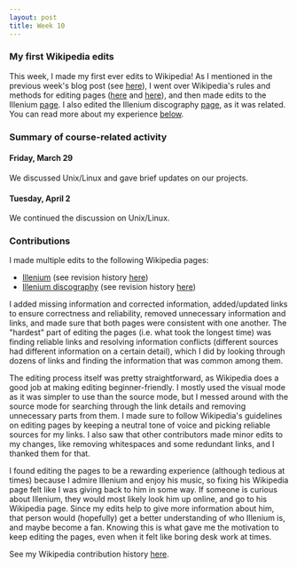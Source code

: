 ```yaml
---
layout: post
title: Week 10
---
```


### My first Wikipedia edits

This week, I made my first ever edits to Wikipedia! As I mentioned in the previous week's blog post
(see [here](https://hunter-college-ossd-spr19.github.io/HasanAbdullah31-weekly/week09/)), I went over
Wikipedia's rules and methods for editing pages ([here](https://en.wikipedia.org/wiki/Wikipedia:Contributing_to_Wikipedia#Getting_started)
and [here](https://en.wikipedia.org/wiki/Wikipedia:A_primer_for_newcomers)), and then made edits to the Illenium [page](https://en.wikipedia.org/wiki/Illenium). I also edited
the Illenium discography [page](https://en.wikipedia.org/wiki/Illenium_discography), as it was related. You can read more about my experience <a href="#contributions">below</a>.

### Summary of course-related activity

#### Friday, March 29

We discussed Unix/Linux and gave brief updates on our projects.

#### Tuesday, April 2

We continued the discussion on Unix/Linux.

### Contributions<span id="contributions"></span>

I made multiple edits to the following Wikipedia pages:
- [Illenium](https://en.wikipedia.org/wiki/Illenium) (see revision history [here](https://en.wikipedia.org/w/index.php?title=Illenium&action=history))
- [Illenium discography](https://en.wikipedia.org/wiki/Illenium_discography) (see revision history [here](https://en.wikipedia.org/w/index.php?title=Illenium_discography&action=history))

I added missing information and corrected information, added/updated links to ensure correctness and reliability,
removed unnecessary information and links, and made sure that both pages were consistent with one another. The "hardest"
part of editing the pages (i.e. what took the longest time) was finding reliable links and resolving information conflicts
(different sources had different information on a certain detail), which I did by looking through dozens of links and finding
the information that was common among them.

The editing process itself was pretty straightforward, as Wikipedia does a good job at making editing beginner-friendly.
I mostly used the visual mode as it was simpler to use than the source mode, but I messed around with the source mode for
searching through the link details and removing unnecessary parts from them. I made sure to follow Wikipedia's guidelines
on editing pages by keeping a neutral tone of voice and picking reliable sources for my links. I also saw that other contributors
made minor edits to my changes, like removing whitespaces and some redundant links, and I thanked them for that.

I found editing the pages to be a rewarding experience (although tedious at times) because I admire Illenium and enjoy his music,
so fixing his Wikipedia page felt like I was giving back to him in some way. If someone is curious about Illenium, they would most
likely look him up online, and go to his Wikipedia page. Since my edits help to give more information about him, that person would
(hopefully) get a better understanding of who Illenium is, and maybe become a fan. Knowing this is what gave me the motivation to
keep editing the pages, even when it felt like boring desk work at times.

See my Wikipedia contribution history [here](https://en.wikipedia.org/wiki/Special:Contributions/HasanAbdullah31).
